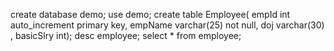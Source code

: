create database demo;
use demo;
create table Employee(
empId int auto_increment primary key,
empName varchar(25) not null,
doj varchar(30) ,
basicSlry int);
desc employee;
select * from employee;
